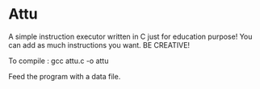 # Attu

A simple instruction executor written in C just for education purpose! You can add as much instructions you want. BE CREATIVE!

To compile : gcc attu.c -o attu

Feed the program with a data file.
